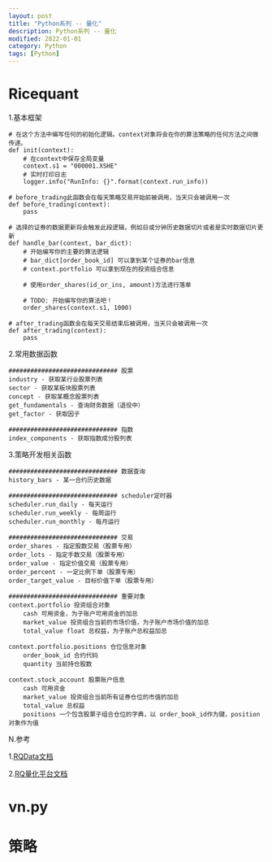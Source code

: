 ```yaml
---
layout: post
title: "Python系列 -- 量化"
description: Python系列 -- 量化
modified: 2022-01-01
category: Python
tags: [Python]
---
```


# Ricequant

1.基本框架

    # 在这个方法中编写任何的初始化逻辑。context对象将会在你的算法策略的任何方法之间做传递。
    def init(context):
        # 在context中保存全局变量
        context.s1 = "000001.XSHE"
        # 实时打印日志
        logger.info("RunInfo: {}".format(context.run_info))
    
    # before_trading此函数会在每天策略交易开始前被调用，当天只会被调用一次
    def before_trading(context):
        pass

    # 选择的证券的数据更新将会触发此段逻辑，例如日或分钟历史数据切片或者是实时数据切片更新
    def handle_bar(context, bar_dict):
        # 开始编写你的主要的算法逻辑
        # bar_dict[order_book_id] 可以拿到某个证券的bar信息
        # context.portfolio 可以拿到现在的投资组合信息
    
        # 使用order_shares(id_or_ins, amount)方法进行落单
    
        # TODO: 开始编写你的算法吧！
        order_shares(context.s1, 1000)
    
    # after_trading函数会在每天交易结束后被调用，当天只会被调用一次
    def after_trading(context):
        pass

2.常用数据函数

    ############################## 股票
    industry - 获取某行业股票列表
    sector - 获取某板块股票列表
    concept - 获取某概念股票列表
    get_fundamentals - 查询财务数据（退役中）
    get_factor - 获取因子

    ############################## 指数
    index_components - 获取指数成分股列表

3.策略开发相关函数

    ############################## 数据查询
    history_bars - 某一合约历史数据

    ############################## scheduler定时器
    scheduler.run_daily - 每天运行
    scheduler.run_weekly - 每周运行
    scheduler.run_monthly - 每月运行

    ############################## 交易
    order_shares - 指定股数交易（股票专用）
    order_lots - 指定手数交易（股票专用）
    order_value - 指定价值交易（股票专用）
    order_percent - 一定比例下单（股票专用）
    order_target_value - 目标价值下单（股票专用）

    ############################## 重要对象
    context.portfolio 投资组合对象
        cash 可用资金，为子账户可用资金的加总
        market_value 投资组合当前的市场价值，为子账户市场价值的加总
        total_value	float 总权益，为子账户总权益加总

    context.portfolio.positions 仓位信息对象
        order_book_id 合约代码
        quantity 当前持仓股数

    context.stock_account 股票账户信息
        cash 可用资金
        market_value 投资组合当前所有证券仓位的市值的加总
        total_value 总权益
        positions 一个包含股票子组合仓位的字典，以 order_book_id作为键，position对象作为值

N.参考

1.[RQData文档](https://www.ricequant.com/doc/rqdata/python/)

2.[RQ量化平台文档](https://www.ricequant.com/doc/quant/)

# vn.py

# 策略